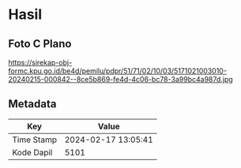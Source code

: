 # Hasil

## Foto C Plano

https://sirekap-obj-formc.kpu.go.id/be4d/pemilu/pdpr/51/71/02/10/03/5171021003010-20240215-000842--8ce5b869-fe4d-4c06-bc78-3a99bc4a987d.jpg


## Metadata

| Key        | Value               |
| ---------- | ------------------- |
| Time Stamp | 2024-02-17 13:05:41 |
| Kode Dapil | 5101                |



